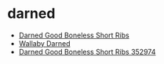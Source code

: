 # darned

 * [Darned Good Boneless Short Ribs](../../index/d/darned-good-boneless-short-ribs-352974.json)
 * [Wallaby Darned](../../index/w/wallaby-darned.json)
 * [Darned Good Boneless Short Ribs 352974](../../index/d/darned-good-boneless-short-ribs-352974.json)
